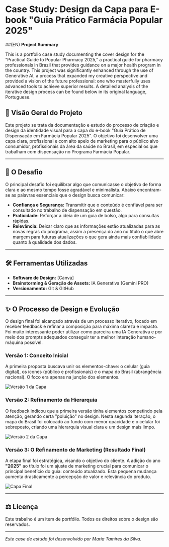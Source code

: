 # Case Study: Design da Capa para E-book "Guia Prático Farmácia Popular 2025"

##(EN) **Project Summary**

This is a portfolio case study documenting the cover design for the “Practical Guide to Popular Pharmacy 2025,” a practical guide for pharmacy professionals in Brazil that provides guidance on a major health program in the country. This project was significantly enhanced through the use of Generative AI, a process that expanded my creative perspective and provided a vision of the future professional: one who masterfully uses advanced tools to achieve superior results. A detailed analysis of the iterative design process can be found below in its original language, Portuguese.

## 🎯 Visão Geral do Projeto

Este projeto se trata da documentação e estudo do processo de criação e design da identidade visual para a capa do e-book "Guia Prático de Dispensação em Farmácia Popular 2025". O objetivo foi desenvolver uma capa clara, profissional e com alto apelo de marketing para o público alvo consumidor, profissionais da área da saúde no Brasil, em especial os que trabalham com dispensação no Programa Farmácia Popular.

---

## 🧐 O Desafio

O principal desafio foi equilibrar algo que comunicasse o objetivo de forma clara e ao mesmo tempo fosse agradável e minimalista. Abaixo encontram-se as palavras essenciais que o design busca comunicar:
* **Confiança e Segurança:** Transmitir que o conteúdo é confiável para ser consultado no trabalho de dispensação em questão.
* **Praticidade:** Reforçar a ideia de um guia de bolso, algo para consultas rápidas.
* **Relevância:** Deixar claro que as informações estão atualizadas para as novas regras do programa, assim a presença do ano no título o que abre margem para futuras atualizações o que gera ainda mais confiabilidade quanto à qualidade dos dados.

---

## 🛠️ Ferramentas Utilizadas

* **Software de Design:** [Canva]
* **Brainstorming & Geração de Assets:** IA Generativa (Gemini PRO)
* **Versionamento:** Git & GitHub

---

## ✨ O Processo de Design e Evolução

O design final foi alcançado através de um processo iterativo, focado em receber feedback e refinar a composição para máxima clareza e impacto. Foi muito interessante poder utilizar como parceira uma IA Generativa e por meio dos prompts adequados conseguir ter a melhor interação humano-máquina possível.

### Versão 1: Conceito Inicial
A primeira proposta buscava unir os elementos-chave: o celular (guia digital), os ícones (público e profissionais) e o mapa do Brasil (abrangência nacional). O foco era apenas na junção dos elementos.

![Versão 1 da Capa](/assets/farmacia-popular-cover-v1.png.png) 

### Versão 2: Refinamento da Hierarquia
O feedback indicou que a primeira versão tinha elementos competindo pela atenção, gerando certa "poluição" no design. Nesta segunda iteração, o mapa do Brasil foi colocado ao fundo com menor opacidade e o celular foi sobreposto, criando uma hierarquia visual clara e um design mais limpo.

![Versão 2 da Capa](/assets/farmacia-popular-cover-v2.png.png)

### Versão 3: O Refinamento de Marketing (Resultado Final)
A etapa final foi estratégica, visando o objetivo do cliente. A adição do ano **"2025"** ao título foi um ajuste de marketing crucial para comunicar o principal benefício do guia: conteúdo atualizado. Esta pequena mudança aumenta drasticamente a percepção de valor e relevância do produto.

![Capa Final](/assets/farmacia-popular-cover-v1.png.png)


---

## ⚖️ Licença

Este trabalho é um item de portfólio. Todos os direitos sobre o design são reservados.

---

*Este case de estudo foi desenvolvido por Maria Tamires da Silva.*
